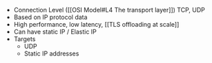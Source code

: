 * Connection Level ([[OSI Model#L4 The transport layer]]) TCP, UDP
* Based on IP protocol data
* High performance, low latency, [[TLS offloading at scale]]
* Can have static IP / Elastic IP
* Targets
	* UDP
	* Static IP addresses


